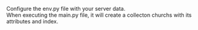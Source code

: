 Configure the env.py file with your server data. <br>
When executing the main.py file, it will create a collecton churchs with its attributes and index.
